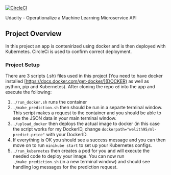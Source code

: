 [![CircleCI](https://circleci.com/gh/Welith/udacity-ml-microservice.svg?style=svg)](https://circleci.com/gh/Welith/udacity-ml-microservice)

Udacity - Operationalize a Machine Learning Microservice API


## Project Overview

In this project an app is contenirized using docker and is then deployed with Kubernetes. CircleCi is used to confirm correct deployment.

### Project Setup
There are 3 scripts (.sh) files used in this project (You need to have docker installed [https://docs.docker.com/get-docker/](DOCKER) as well as python, pip and Kubernetes). After cloning the repo `cd` into the app and execute the following: 
1. `./run_docker.sh` runs the container
2. `./make_prediction.sh` then should be run in a separte terminal window. This script makes a request to the container and you should be able to see the JSON data in your main terminal window.
3. `./upload_docker` then deploys the actual image to docker (in this case the script works for my DockerID, change `dockerpath="welith95/ml-predict-price"` with your DockerID.
4. If everything is OK you should see a success message and you can then move on to run `minikube start` to set up your Kubernetes configs.
5. `./run_kubernetes` then creates a pod for you and will execute the needed code to deploy your image. You can now run `./make_prediction.sh` (in a new terminal window) and should see handling log messages for the prediction request.


